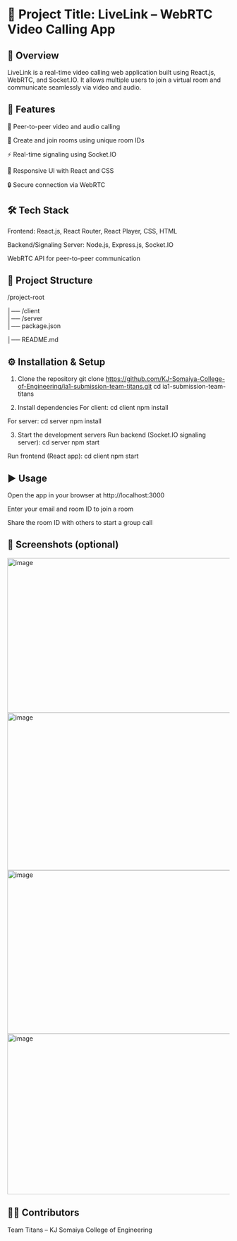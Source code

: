 # 📌 Project Title: LiveLink – WebRTC Video Calling App
## 📖 Overview

LiveLink is a real-time video calling web application built using React.js, WebRTC, and Socket.IO.
It allows multiple users to join a virtual room and communicate seamlessly via video and audio.

## 🚀 Features

🎥 Peer-to-peer video and audio calling

👥 Create and join rooms using unique room IDs

⚡ Real-time signaling using Socket.IO

📱 Responsive UI with React and CSS

🔒 Secure connection via WebRTC

## 🛠️ Tech Stack

Frontend: React.js, React Router, React Player, CSS, HTML

Backend/Signaling Server: Node.js, Express.js, Socket.IO

WebRTC API for peer-to-peer communication

## 📂 Project Structure

/project-root

│── /client       
│── /server       
│── package.json

│── README.md

## ⚙️ Installation & Setup

1. Clone the repository
git clone https://github.com/KJ-Somaiya-College-of-Engineering/ia1-submission-team-titans.git
cd ia1-submission-team-titans

2. Install dependencies
For client:
cd client
npm install

For server:
cd server
npm install

3. Start the development servers
Run backend (Socket.IO signaling server):
cd server
npm start

Run frontend (React app):
cd client
npm start

## ▶️ Usage

Open the app in your browser at http://localhost:3000

Enter your email and room ID to join a room

Share the room ID with others to start a group call

## 📸 Screenshots (optional)

<img width="750" height="351" alt="image" src="https://github.com/user-attachments/assets/3a863800-c3ee-4a24-ab8a-88b4c83cba8b" />

<img width="718" height="357" alt="image" src="https://github.com/user-attachments/assets/367bf54a-ad2c-4129-bb05-9567b987b235" />

<img width="739" height="371" alt="image" src="https://github.com/user-attachments/assets/c9e94418-237a-4a0f-9847-ff25051988d6" />

<img width="743" height="364" alt="image" src="https://github.com/user-attachments/assets/a5220657-587c-4d8b-9b8b-3aafe9f32354" />

## 👨‍💻 Contributors

Team Titans – KJ Somaiya College of Engineering

